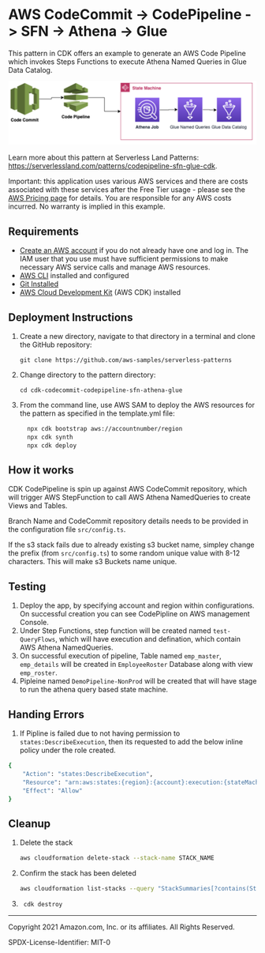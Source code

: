 # AWS CodeCommit -> CodePipeline -> SFN -> Athena -> Glue

This pattern in CDK offers an example to generate an AWS Code Pipeline which invokes Steps Functions to execute Athena Named Queries in Glue Data Catalog.

![Pattern](./pattern.png "Patern")

Learn more about this pattern at Serverless Land Patterns: https://serverlessland.com/patterns/codepipeline-sfn-glue-cdk.

Important: this application uses various AWS services and there are costs associated with these services after the Free Tier usage - please see the [AWS Pricing page](https://aws.amazon.com/pricing/) for details. You are responsible for any AWS costs incurred. No warranty is implied in this example.

## Requirements

* [Create an AWS account](https://portal.aws.amazon.com/gp/aws/developer/registration/index.html) if you do not already have one and log in. The IAM user that you use must have sufficient permissions to make necessary AWS service calls and manage AWS resources.
* [AWS CLI](https://docs.aws.amazon.com/cli/latest/userguide/install-cliv2.html) installed and configured
* [Git Installed](https://git-scm.com/book/en/v2/Getting-Started-Installing-Git)
* [AWS Cloud Development Kit](https://docs.aws.amazon.com/cdk/latest/guide/cli.html) (AWS CDK) installed
## Deployment Instructions

1. Create a new directory, navigate to that directory in a terminal and clone the GitHub repository:
    ```
    git clone https://github.com/aws-samples/serverless-patterns
    ```
1. Change directory to the pattern directory:
    ```
    cd cdk-codecommit-codepipeline-sfn-athena-glue
    ```
1. From the command line, use AWS SAM to deploy the AWS resources for the pattern as specified in the template.yml file:
    ```bash
      npx cdk bootstrap aws://accountnumber/region
      npx cdk synth
      npx cdk deploy
    ```

## How it works

CDK CodePipeline is spin up against AWS CodeCommit repository, which will trigger AWS StepFunction to call AWS Athena NamedQueries to create Views and Tables.

Branch Name and CodeCommit repository details needs to be provided in the configuration file `src/config.ts`.

If the s3 stack fails due to already existing s3 bucket name, simpley change the prefix (from `src/config.ts`) to some random unique value with 8-12 characters. This will make s3 Buckets name unique.

## Testing

1. Deploy the app, by specifying account and region within configurations. On successful creation you can see CodePipline on AWS management Console.
2. Under Step Functions, step function will be created named `test-QueryFlows`, which will have execution and defination, which contain AWS Athena NamedQueries.
3. On successful execution of pipeline, Table named `emp_master`, `emp_details` will be created in `EmployeeRoster` Database along with view `emp_roster`.
4. Pipleine named `DemoPipeline-NonProd` will be created that will have stage to run the athena query based state machine.

## Handing Errors
1. If Pipline is failed due to not having permission to `states:DescribeExecution`, then its requested to add the below inline policy under the role created.

```bash
{
    "Action": "states:DescribeExecution",
    "Resource": "arn:aws:states:{region}:{account}:execution:{stateMachineName}:*",
    "Effect": "Allow"
}
```

## Cleanup

1. Delete the stack
    ```bash
    aws cloudformation delete-stack --stack-name STACK_NAME
    ```
1. Confirm the stack has been deleted
    ```bash
    aws cloudformation list-stacks --query "StackSummaries[?contains(StackName,'STACK_NAME')].StackStatus"
    ```
1. ```bash
    cdk destroy
   ```
----
Copyright 2021 Amazon.com, Inc. or its affiliates. All Rights Reserved.

SPDX-License-Identifier: MIT-0
